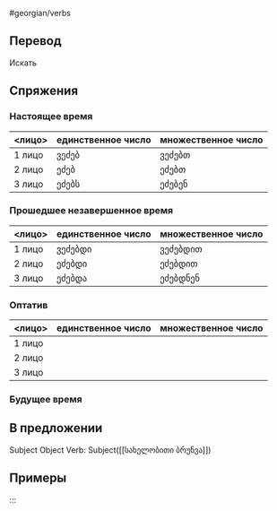 #georgian/verbs 
## Перевод
Искать
## Спряжения
### Настоящее время
<лицо>|единственное число|множественное число
--------|---------------------|------------------------
1 лицо | ვეძებ | ვეძებთ
2 лицо | ეძებ | ეძებთ
3 лицо | ეძებს | ეძებენ
### Прошедшее незавершенное время
<лицо>|единственное число|множественное число
--------|---------------------|------------------------
1 лицо | ვეძებდი | ვეძებდით
2 лицо | ეძებდი | ეძებდით
3 лицо | ეძებდა | ეძებდნენ
### Оптатив
<лицо>|единственное число|множественное число
--------|---------------------|------------------------
1 лицо | | 
2 лицо | | 
3 лицо | | 
### Будущее время
## В предложении
Subject Object Verb: Subject([[სახელობითი ბრუნვა]])
## Примеры
:::
